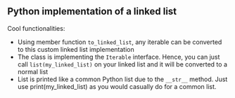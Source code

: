 ## Python implementation of a linked list

Cool functionalities: 
- Using member function `to_linked_list`, any iterable can be converted to this custom linked list implementation
- The class is implementing the `Iterable` interface. Hence, you can just call `list(my_linked_list)` on your linked list and it will be converted to a normal list
- List is printed like a common Python list due to the `__str__` method. Just use print(my_linked_list) as you would casually do for a common list.
